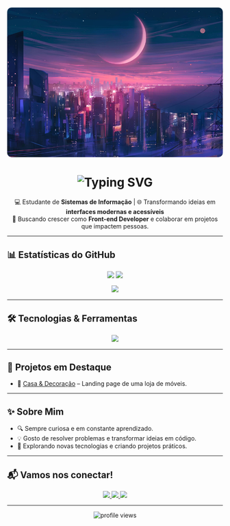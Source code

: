 <p align="center">
  <img src="img/banner2.jpg" alt="Banner" style="width:100%; height:350px; object-fit:cover; border-radius:10px;">
</p>

<h1 align="center">
  <img src="https://readme-typing-svg.demolab.com?font=Fira+Code&weight=600&size=25&pause=1000&color=FF0DFFC5&vCenter=true&width=450&lines=Ol%C3%A1%2C+sou+a+J%C3%BAlia+Eduarda;Desenvolvedora+Front-end;Apaixonada+por+UX+%26+UI" alt="Typing SVG" />
</h1>

<p align="center">
  💻 Estudante de <b>Sistemas de Informação</b> | 🌐 Transformando ideias em <b>interfaces modernas e acessíveis</b> <br>
  🎯 Buscando crescer como <b>Front-end Developer</b> e colaborar em projetos que impactem pessoas.  
</p>

---

## 📊 Estatísticas do GitHub

<p align="center">
  <img src="https://github-readme-stats.vercel.app/api?username=julia-ed2&show_icons=true&theme=radical" height="180"/>
  <img src="https://github-readme-streak-stats.herokuapp.com?user=julia-ed2&theme=radical&hide_border=true" height="180"/>
</p>

<p align="center">
  <img src="https://github-readme-stats.vercel.app/api/top-langs/?username=julia-ed2&layout=compact&theme=radical" height="180"/>
</p>

---

## 🛠️ Tecnologias & Ferramentas

<p align="center">
  <img src="https://skillicons.dev/icons?i=html,css,bootstrap,figma,js,react,wordpress,c,py,git,github,vscode,pycharm" />
</p>

---

## 🌟 Projetos em Destaque

- 📝 [Casa & Decoração](https://julia-ed2.github.io/landing-page-Casa-Deco/) – Landing page de uma loja de móveis.   

---

## ✨ Sobre Mim

- 🔍 Sempre curiosa e em constante aprendizado.  
- 💡 Gosto de resolver problemas e transformar ideias em código.  
- 🚀 Explorando novas tecnologias e criando projetos práticos.  

---

## 📬 Vamos nos conectar!

<p align="center">
  <a href="https://www.linkedin.com/in/julia-eduarda-fernandes-silva-443a22280">
    <img src="https://skillicons.dev/icons?i=linkedin" height="40"/>
  </a>
  <a href="https://www.instagram.com/jufsilva1">
    <img src="https://skillicons.dev/icons?i=instagram" height="40"/>
  </a>
  <a href="mailto:juliaeduardafernandes123@gmail.com">
    <img src="https://skillicons.dev/icons?i=gmail" height="40"/>
  </a>
</p>

---

<p align="center"> 
  <img src="https://komarev.com/ghpvc/?username=julia-ed2&label=Visualizações&color=ff69b4&style=flat" alt="profile views"/>
</p>
